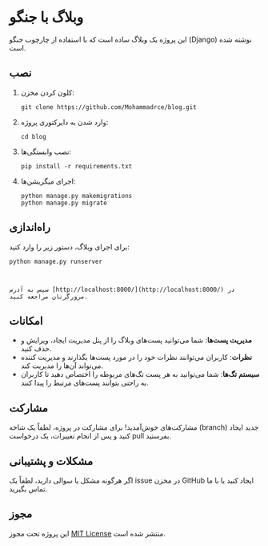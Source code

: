 # وبلاگ با جنگو

این پروژه یک وبلاگ ساده است که با استفاده از چارچوب جنگو (Django) نوشته شده است.

## نصب

1. کلون کردن مخزن:

    ```
    git clone https://github.com/Mohammadrce/blog.git
    ```

2. وارد شدن به دایرکتوری پروژه:

    ```
    cd blog
    ```

3. نصب وابستگی‌ها:

    ```
    pip install -r requirements.txt
    ```

4. اجرای میگریشن‌ها:

    ```
    python manage.py makemigrations
    python manage.py migrate
    ```

## راه‌اندازی

برای اجرای وبلاگ، دستور زیر را وارد کنید:
```
python manage.py runserver



سپس به آدرس [http://localhost:8000/](http://localhost:8000/) در مرورگرتان مراجعه کنید.
```

## امکانات

- **مدیریت پست‌ها**: شما می‌توانید پست‌های وبلاگ را از پنل مدیریت ایجاد، ویرایش و حذف کنید.
- **نظرات**: کاربران می‌توانند نظرات خود را در مورد پست‌ها بگذارند و مدیریت کننده می‌تواند آن‌ها را مدیریت کند.
- **سیستم تگ‌ها**: شما می‌توانید به هر پست تگ‌های مربوطه را اختصاص دهید تا کاربران به راحتی بتوانند پست‌های مرتبط را پیدا کنند.

## مشارکت

مشارکت‌های خوش‌آمدید! برای مشارکت در پروژه، لطفاً یک شاخه (branch) جدید ایجاد کنید و پس از انجام تغییرات، یک درخواست pull بفرستید.

## مشکلات و پشتیبانی

اگر هرگونه مشکل یا سوالی دارید، لطفاً یک issue در مخزن GitHub ایجاد کنید یا با ما تماس بگیرید.

## مجوز

این پروژه تحت مجوز [MIT License](LICENSE) منتشر شده است.

